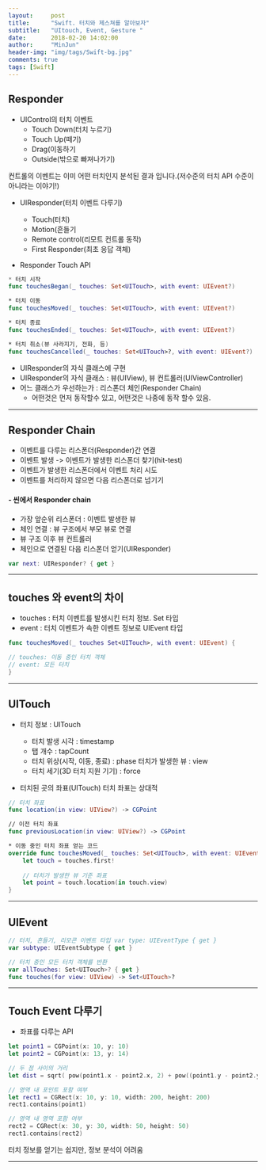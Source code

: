 ```yaml
---
layout:     post
title:      "Swift. 터치와 제스쳐를 알아보자"
subtitle:   "UItouch, Event, Gesture "
date:       2018-02-20 14:02:00
author:     "MinJun"
header-img: "img/tags/Swift-bg.jpg"
comments: true 
tags: [Swift]
---
```


## Responder

- UIControl의 터치 이벤트 
	- Touch Down(터치 누르기)
	- Touch Up(떼기)
	- Drag(이동하기
	- Outside(밖으로 빠져나가기)

컨트롤의 이벤트는 이미 어떤 터치인지 분석된 결과 입니다.(저수준의 터치 API 수준이 아니라는 이야기!) 

- UIResponder(터치 이벤트 다루기)
	- Touch(터치)
	- Motion(흔들기
	- Remote control(리모트 컨트롤 동작) 
	- First Responder(최초 응답 객체)

- Responder Touch API 

```swift
* 터치 시작
func touchesBegan(_ touches: Set<UITouch>, with event: UIEvent?)

* 터치 이동
func touchesMoved(_ touches: Set<UITouch>, with event: UIEvent?)

* 터치 종료
func touchesEnded(_ touches: Set<UITouch>, with event: UIEvent?)

* 터치 취소(뷰 사라지기, 전화, 등)
func touchesCancelled(_ touches: Set<UITouch>?, with event: UIEvent?)
```

- UIResponder의 자식 클래스에 구현
- UIResponder의 자식 클래스 : 뷰(UIView), 뷰 컨트롤러(UIViewController) 
- 어느 클래스가 우선하는가 : 리스폰더 체인(Responder Chain)
	- 어떤것은 먼저 동작할수 있고, 어떤것은 나중에 동작 할수 있음.  

---

## Responder Chain

- 이벤트를 다루는 리스폰더(Responder)간 연결
- 이벤트 발생 -> 이벤트가 발생한 리스폰더 찾기(hit-test) 
- 이벤트가 발생한 리스폰더에서 이벤트 처리 시도 
- 이벤트를 처리하지 않으면 다음 리스폰더로 넘기기

#### - 씬에서 Responder chain

- 가장 앞순위 리스폰더 : 이벤트 발생한 뷰
- 체인 연결 : 뷰 구조에서 부모 뷰로 연결  
- 뷰 구조 이후 뷰 컨트롤러
- 체인으로 연결된 다음 리스폰더 얻기(UIResponder)

```swift
var next: UIResponder? { get }
```

---

## touches 와 event의 차이 

- touches : 터치 이벤트를 발생시킨 터치 정보. Set<UITouch> 타입 
- event : 터치 이벤트가 속한 이벤트 정보로 UIEvent 타입

```swift
func touchesMoved(_ touches Set<UITouch>, with event: UIEvent) {

// touches: 이동 중인 터치 객체
// event: 모든 터치 
}
```

---

## UITouch 

- 터치 정보 : UITouch
	- 터치 발생 시각 : timestamp
	- 탭 개수 : tapCount
	- 터치 위상(시작, 이동, 종료) : phase 터치가 발생한 뷰 : view
	- 터치 세기(3D 터치 지원 기기) : force

- 터치된 곳의 좌표(UITouch) 터치 좌표는 상대적

```swift
// 터치 좌표
func location(in view: UIView?) -> CGPoint

// 이전 터치 좌표
func previousLocation(in view: UIView?) -> CGPoint

* 이동 중인 터치 좌표 얻는 코드
override func touchesMoved(_ touches: Set<UITouch>, with event: UIEvent?) { 
	let touch = touches.first!
	
	// 터치가 발생한 뷰 기준 좌표
	let point = touch.location(in touch.view)
}
```

---

## UIEvent 

```swift
// 터치, 흔들기, 리모콘 이벤트 타입 var type: UIEventType { get }
var subtype: UIEventSubtype { get }

// 터치 중인 모든 터치 객체를 반환
var allTouches: Set<UITouch>? { get }
func touches(for view: UIView) -> Set<UITouch>?
```

---

## Touch Event 다루기 

- 좌표를 다루는 API

```swift
let point1 = CGPoint(x: 10, y: 10) 
let point2 = CGPoint(x: 13, y: 14)

// 두 점 사이의 거리
let dist = sqrt( pow(point1.x - point2.x, 2) + pow((point1.y - point2.y), 2))

// 영역 내 포인트 포함 여부
let rect1 = CGRect(x: 10, y: 10, width: 200, height: 200) 
rect1.contains(point1)

// 영역 내 영역 포함 여부
rect2 = CGRect(x: 30, y: 30, width: 50, height: 50) 
rect1.contains(rect2)
```
터치 정보를 얻기는 쉽지만, 정보 분석이 어려움

---
























